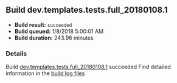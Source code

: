 ## Build dev.templates.tests.full_20180108.1
- **Build result:** `succeeded`
- **Build queued:** 1/8/2018 5:00:01 AM
- **Build duration:** 243.96 minutes
### Details
Build [dev.templates.tests.full_20180108.1](https://winappstudio.visualstudio.com/web/build.aspx?pcguid=a4ef43be-68ce-4195-a619-079b4d9834c2&builduri=vstfs%3a%2f%2f%2fBuild%2fBuild%2f24613) succeeded
Find detailed information in the [build log files](https://uwpctdiags.blob.core.windows.net/buildlogs/dev.templates.tests.full_20180108.1_logs.zip)
